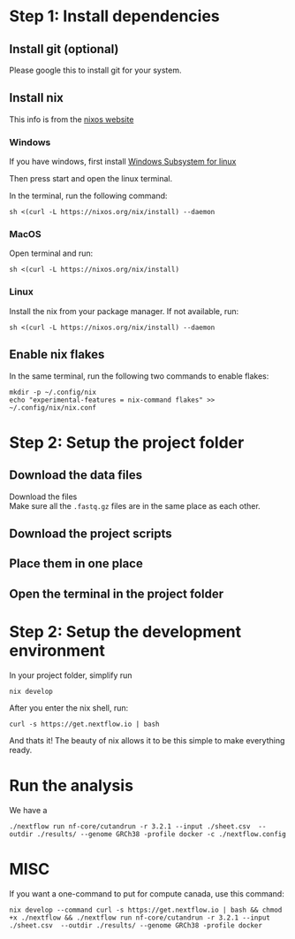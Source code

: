# Step 1: Install dependencies

## Install git (optional)

Please google this to install git for your system.

## Install nix

This info is from the [nixos website](https://nixos.org/download)

### Windows
If you have windows, first install [Windows Subsystem for linux](https://learn.microsoft.com/en-us/windows/wsl/install)

Then press start and open the linux terminal.

In the terminal, run the following command:

```
sh <(curl -L https://nixos.org/nix/install) --daemon
```

### MacOS

Open terminal and run:

```
sh <(curl -L https://nixos.org/nix/install)
```

### Linux

Install the nix from your package manager. If not available, run:

```
sh <(curl -L https://nixos.org/nix/install) --daemon
```

## Enable nix flakes

In the same terminal, run the following two commands to enable flakes:

```
mkdir -p ~/.config/nix
echo "experimental-features = nix-command flakes" >> ~/.config/nix/nix.conf
```
# Step 2: Setup the project folder

## Download the data files

Download the files  
Make sure all the `.fastq.gz` files are in the same place as each other.

## Download the project scripts


## Place them in one place


## Open the terminal in the project folder



# Step 2: Setup the development environment

In your project folder, simplify run

```
nix develop
```

After you enter the nix shell, run:

```
curl -s https://get.nextflow.io | bash
```

And thats it! The beauty of nix allows it to be this simple to make everything ready.

# Run the analysis

We have a 

```
./nextflow run nf-core/cutandrun -r 3.2.1 --input ./sheet.csv  --outdir ./results/ --genome GRCh38 -profile docker -c ./nextflow.config
```

# MISC

If you want a one-command to put for compute canada, use this command:


```
nix develop --command curl -s https://get.nextflow.io | bash && chmod +x ./nextflow && ./nextflow run nf-core/cutandrun -r 3.2.1 --input ./sheet.csv  --outdir ./results/ --genome GRCh38 -profile docker
```
